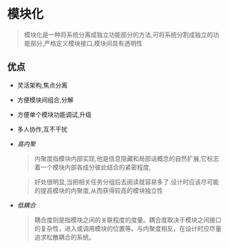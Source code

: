 # 模块化
> 模块化是一种将系统分离成独立功能部分的方法,可将系统分割成独立的功能部分,严格定义模块接口,模块间具有透明性

## 优点
- 灵活架构,焦点分离
- 方便模块间组合,分解
- 方便单个模块功能调试,升级
- 多人协作,互不干扰

- *高内聚*
    >内聚度指模块内部实现,他是信息隐藏和局部话概念的自然扩展,它标志着一个模块内部各成分彼此结合的紧密程度,

    > 好处很明显,当把相关任务分组后去阅读就容易多了.设计时应该尽可能的提高模块的内聚度,从而获得较高的模块独立性


- *低耦合*
    > 耦合度则是指模块之间的关联程度的度量。耦合度取决于模块之间接口的复杂性，进入或调用模块的位置等。与内聚度相反，在设计时应尽量追求松散耦合的系统。